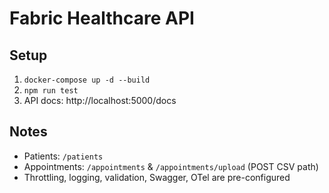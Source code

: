 # Fabric Healthcare API

## Setup

1. `docker-compose up -d --build`
2. `npm run test`
3. API docs: http://localhost:5000/docs

## Notes

- Patients: `/patients`
- Appointments: `/appointments` & `/appointments/upload` (POST CSV path)
- Throttling, logging, validation, Swagger, OTel are pre-configured

